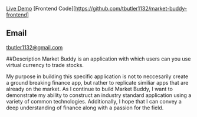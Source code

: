[Live Demo](https://eloquent-hamilton-1cc3f5.netlify.app)
[Frontend Code][https://github.com/tbutler1132/market-buddy-frontend]
  

## Email
tbutler1132@gmail.com
  
##Description
  Market Buddy is an application with which users can you use virtual currency to trade stocks. 

  My purpose in building this specific application is not to neccesarily create a ground breaking finance app, but rather to replicate similiar apps that are already on the market. As I continue to build Market Buddy, I want to demonstrate my ability to construct an industry standard application using a variety of common technologies. Additionally, I hope that I can convey a deep understanding of finance along with a passion for the field.


  


